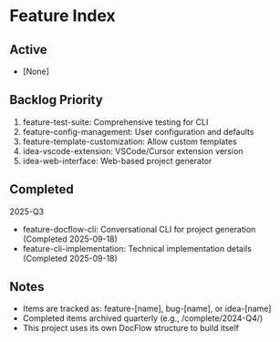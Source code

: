 # Feature Index

## Active
- [None]

## Backlog Priority
1. feature-test-suite: Comprehensive testing for CLI
2. feature-config-management: User configuration and defaults
3. feature-template-customization: Allow custom templates
4. idea-vscode-extension: VSCode/Cursor extension version
5. idea-web-interface: Web-based project generator

## Completed
2025-Q3
  - feature-docflow-cli: Conversational CLI for project generation (Completed 2025-09-18)
  - feature-cli-implementation: Technical implementation details (Completed 2025-09-18)

## Notes
- Items are tracked as: feature-[name], bug-[name], or idea-[name]
- Completed items archived quarterly (e.g., /complete/2024-Q4/)
- This project uses its own DocFlow structure to build itself